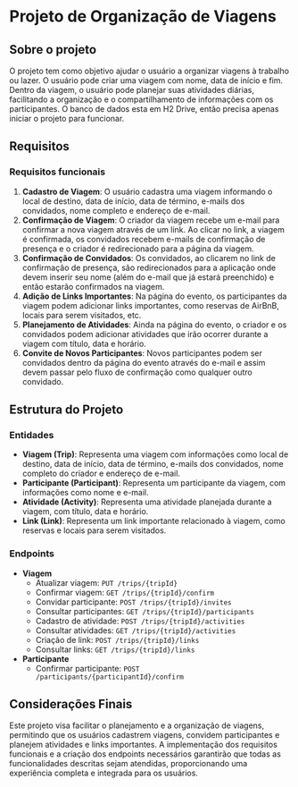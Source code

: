 # Projeto de Organização de Viagens

## Sobre o projeto

O projeto tem como objetivo ajudar o usuário a organizar viagens à trabalho ou lazer. O usuário pode criar uma viagem com nome, data de início e fim. Dentro da viagem, o usuário pode planejar suas atividades diárias, facilitando a organização e o compartilhamento de informações com os participantes. O banco de dados esta em H2 Drive, então precisa apenas iniciar o projeto para funcionar.

## Requisitos

### Requisitos funcionais

1. **Cadastro de Viagem**: O usuário cadastra uma viagem informando o local de destino, data de início, data de término, e-mails dos convidados, nome completo e endereço de e-mail.
2. **Confirmação de Viagem**: O criador da viagem recebe um e-mail para confirmar a nova viagem através de um link. Ao clicar no link, a viagem é confirmada, os convidados recebem e-mails de confirmação de presença e o criador é redirecionado para a página da viagem.
3. **Confirmação de Convidados**: Os convidados, ao clicarem no link de confirmação de presença, são redirecionados para a aplicação onde devem inserir seu nome (além do e-mail que já estará preenchido) e então estarão confirmados na viagem.
4. **Adição de Links Importantes**: Na página do evento, os participantes da viagem podem adicionar links importantes, como reservas de AirBnB, locais para serem visitados, etc.
5. **Planejamento de Atividades**: Ainda na página do evento, o criador e os convidados podem adicionar atividades que irão ocorrer durante a viagem com título, data e horário.
6. **Convite de Novos Participantes**: Novos participantes podem ser convidados dentro da página do evento através do e-mail e assim devem passar pelo fluxo de confirmação como qualquer outro convidado.

## Estrutura do Projeto

### Entidades

- **Viagem (Trip)**: Representa uma viagem com informações como local de destino, data de início, data de término, e-mails dos convidados, nome completo do criador e endereço de e-mail.
- **Participante (Participant)**: Representa um participante da viagem, com informações como nome e e-mail.
- **Atividade (Activity)**: Representa uma atividade planejada durante a viagem, com título, data e horário.
- **Link (Link)**: Representa um link importante relacionado à viagem, como reservas e locais para serem visitados.

### Endpoints

- **Viagem**
    - Atualizar viagem: `PUT /trips/{tripId}`
    - Confirmar viagem: `GET /trips/{tripId}/confirm`
    - Convidar participante: `POST /trips/{tripId}/invites`
    - Consultar participantes: `GET /trips/{tripId}/participants`
    - Cadastro de atividade: `POST /trips/{tripId}/activities`
    - Consultar atividades: `GET /trips/{tripId}/activities`
    - Criação de link: `POST /trips/{tripId}/links`
    - Consultar links: `GET /trips/{tripId}/links`
- **Participante**
    - Confirmar participante: `POST /participants/{participantId}/confirm`

## Considerações Finais

Este projeto visa facilitar o planejamento e a organização de viagens, permitindo que os usuários cadastrem viagens, convidem participantes e planejem atividades e links importantes. A implementação dos requisitos funcionais e a criação dos endpoints necessários garantirão que todas as funcionalidades descritas sejam atendidas, proporcionando uma experiência completa e integrada para os usuários.
 
